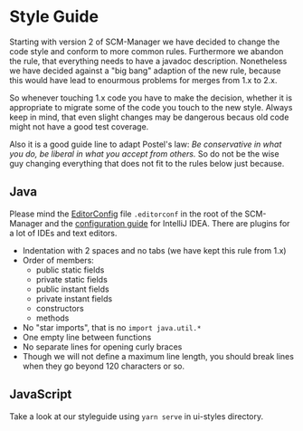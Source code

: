 # Style Guide

Starting with version 2 of SCM-Manager we have decided to change the code style and conform to more common rules. Furthermore we abandon the rule, that everything needs to have a javadoc description. Nonetheless we have decided against a "big bang" adaption of the new rule, because this would have lead to enourmous problems for merges from 1.x to 2.x.

So whenever touching 1.x code you have to make the decision, whether it is appropriate to migrate some of the code you touch to the new style. Always keep in mind, that even slight changes may be dangerous becaus old code might not have a good test coverage.

Also it is a good guide line to adapt Postel's law: *Be conservative in what you do, be liberal in what you accept from others.* So do not be the wise guy changing everything that does not fit to the rules below just because.

## Java

Please mind the [EditorConfig](https://editorconfig.org/) file `.editorconf` in the root of the SCM-Manager and the [configuration guide](intellij-idea-configuration) for IntelliJ IDEA. There are plugins for a lot of IDEs and text editors.

- Indentation with 2 spaces and no tabs (we have kept this rule from 1.x)
- Order of members:
  - public static fields
  - private static fields
  - public instant fields
  - private instant fields
  - constructors
  - methods
- No "star imports", that is no `import java.util.*`
- One empty line between functions
- No separate lines for opening curly braces
- Though we will not define a maximum line length, you should break lines when they go beyond 120 characters or so.

## JavaScript
Take a look at our styleguide using `yarn serve` in ui-styles directory.